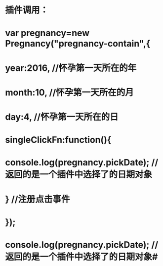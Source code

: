 # 插件调用：
#  var pregnancy=new Pregnancy("pregnancy-contain",{
#		year:2016,		//怀孕第一天所在的年
#		month:10,		//怀孕第一天所在的月
#		day:4,			//怀孕第一天所在的日
#		singleClickFn:function(){
#			console.log(pregnancy.pickDate);   	//返回的是一个插件中选择了的日期对象
#		}				//注册点击事件
#	});
	
# console.log(pregnancy.pickDate);   	//返回的是一个插件中选择了的日期对象#

